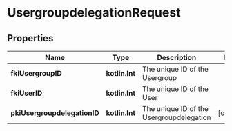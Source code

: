 
# UsergroupdelegationRequest

## Properties
Name | Type | Description | Notes
------------ | ------------- | ------------- | -------------
**fkiUsergroupID** | **kotlin.Int** | The unique ID of the Usergroup | 
**fkiUserID** | **kotlin.Int** | The unique ID of the User | 
**pkiUsergroupdelegationID** | **kotlin.Int** | The unique ID of the Usergroupdelegation |  [optional]



